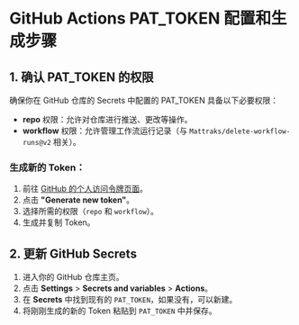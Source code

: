 
# GitHub Actions PAT_TOKEN 配置和生成步骤

## 1. 确认 PAT_TOKEN 的权限
确保你在 GitHub 仓库的 Secrets 中配置的 PAT_TOKEN 具备以下必要权限：

- **repo** 权限：允许对仓库进行推送、更改等操作。
- **workflow** 权限：允许管理工作流运行记录（与 `Mattraks/delete-workflow-runs@v2` 相关）。

### 生成新的 Token：
1. 前往 [GitHub 的个人访问令牌页面](https://github.com/settings/tokens)。
2. 点击 **"Generate new token"**。
3. 选择所需的权限（`repo` 和 `workflow`）。
4. 生成并复制 Token。

## 2. 更新 GitHub Secrets
1. 进入你的 GitHub 仓库主页。
2. 点击 **Settings** > **Secrets and variables** > **Actions**。
3. 在 **Secrets** 中找到现有的 `PAT_TOKEN`，如果没有，可以新建。
4. 将刚刚生成的新的 Token 粘贴到 `PAT_TOKEN` 中并保存。
